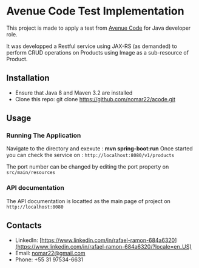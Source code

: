 # Avenue Code Test Implementation

This project is made to apply a test from [Avenue Code](https://www.avenuecode.com) for Java developer role.

It was developped a Restful service using JAX-RS (as demanded) to perform CRUD operations on Products using Image as a sub-resource of Product.


## Installation
* Ensure that Java 8 and Maven 3.2 are installed
* Clone this repo:
  git clone https://github.com/nomar22/acode.git


## Usage

### Running The Application
Navigate to the directory and exexute : <b>mvn spring-boot:run</b>
Once started you can check the service on : `http://localhost:8080/v1/products`

The port number can be changed by editing the port property on `src/main/resources`

### API documentation
The API documentation is locatted as the main page of project on `http://localhost:8080`





## Contacts

* LinkedIn: [https://www.linkedin.com/in/rafael-ramon-684a6320](https://www.linkedin.com/in/rafael-ramon-684a6320/?locale=en_US)
* Email: [nomar22@gmail.com](nomar22@gmail.com)
* Phone: +55 31 97534-6631
